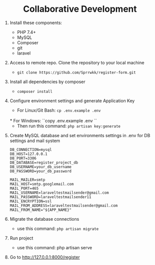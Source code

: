 **<h1><center>Collaborative Development</center></h1>**

1.  Install these components: 
    * PHP 7.4+
    * MySQL
    * Composer
    * git
    * laravel

2. Access to remote repo. Clone the repository to your local machine
   
   * ``git clone https://github.com/Sprrwkk/register-form.git``

3. Install all dependencies by composer 

    * ``composer install``
    
4. Configure environment settings and generate Application Key    

    * For Linux/Git Bash: ``cp .env.example .env``
    <br>
    * For Windows: ``copy .env.example .env ``
   
   * Then run this command:
   `php artisan key:generate`

5. Create MySQL database and set environments settings in .env for DB settings and mail system
    ```
    DB_CONNECTION=mysql
    DB_HOST=127.0.0.1
    DB_PORT=3306
    DB_DATABASE=register_project_db
    DB_USERNAME=your_db_username
    DB_PASSWORD=your_db_password
    
    MAIL_MAILER=smtp
    MAIL_HOST=smtp.googlemail.com
    MAIL_PORT=465
    MAIL_USERNAME=laraveltestmailsender@gmail.com
    MAIL_PASSWORD=laraveltestmailsender11
    MAIL_ENCRYPTION=ssl
    MAIL_FROM_ADDRESS=laraveltestmailsender@gmail.com
    MAIL_FROM_NAME="${APP_NAME}"
    ```
    

6. Migrate the database connections

    * use this command: `php artisan migrate`


7. Run project
    * use this command: php artisan serve

8. Go to http://127.0.0.1:8000/register


